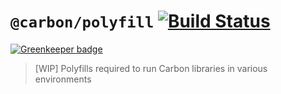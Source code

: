 # `@carbon/polyfill` [![Build Status](https://travis-ci.org/carbon-design-system/carbon-polyfill.svg?branch=master)](https://travis-ci.org/carbon-design-system/carbon-polyfill)

[![Greenkeeper badge](https://badges.greenkeeper.io/carbon-design-system/carbon-polyfill.svg)](https://greenkeeper.io/)

> [WIP] Polyfills required to run Carbon libraries in various environments
